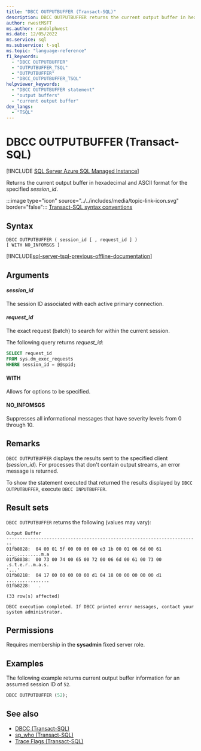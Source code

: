 ```yaml
---
title: "DBCC OUTPUTBUFFER (Transact-SQL)"
description: DBCC OUTPUTBUFFER returns the current output buffer in hexadecimal and ASCII format for the specified session.
author: rwestMSFT
ms.author: randolphwest
ms.date: 12/05/2022
ms.service: sql
ms.subservice: t-sql
ms.topic: "language-reference"
f1_keywords:
  - "DBCC OUTPUTBUFFER"
  - "OUTPUTBUFFER_TSQL"
  - "OUTPUTBUFFER"
  - "DBCC_OUTPUTBUFFER_TSQL"
helpviewer_keywords:
  - "DBCC OUTPUTBUFFER statement"
  - "output buffers"
  - "current output buffer"
dev_langs:
  - "TSQL"
---
```

# DBCC OUTPUTBUFFER (Transact-SQL)

[!INCLUDE [SQL Server Azure SQL Managed Instance](../../includes/applies-to-version/sql-asdbmi.md)]

Returns the current output buffer in hexadecimal and ASCII format for the specified *session_id*.

:::image type="icon" source="../../includes/media/topic-link-icon.svg" border="false"::: [Transact-SQL syntax conventions](../../t-sql/language-elements/transact-sql-syntax-conventions-transact-sql.md)

## Syntax

```syntaxsql
DBCC OUTPUTBUFFER ( session_id [ , request_id ] )
[ WITH NO_INFOMSGS ]
```

[!INCLUDE[sql-server-tsql-previous-offline-documentation](../../includes/sql-server-tsql-previous-offline-documentation.md)]

## Arguments

#### *session_id*

The session ID associated with each active primary connection.

#### *request_id*

The exact request (batch) to search for within the current session.

The following query returns *request_id*:

```sql
SELECT request_id
FROM sys.dm_exec_requests
WHERE session_id = @@spid;
```

#### WITH

Allows for options to be specified.

#### NO_INFOMSGS

Suppresses all informational messages that have severity levels from 0 through 10.

## Remarks

`DBCC OUTPUTBUFFER` displays the results sent to the specified client (*session_id*). For processes that don't contain output streams, an error message is returned.

To show the statement executed that returned the results displayed by `DBCC OUTPUTBUFFER`, execute `DBCC INPUTBUFFER`.

## Result sets

`DBCC OUTPUTBUFFER` returns the following (values may vary):

```output
Output Buffer
------------------------------------------------------------------------
01fb8028:  04 00 01 5f 00 00 00 00 e3 1b 00 01 06 6d 00 61  ..._.........m.a
01fb8038:  00 73 00 74 00 65 00 72 00 06 6d 00 61 00 73 00  .s.t.e.r..m.a.s.
'...'
01fb8218:  04 17 00 00 00 00 00 d1 04 18 00 00 00 00 00 d1  ................
01fb8228:   .
  
(33 row(s) affected)
  
DBCC execution completed. If DBCC printed error messages, contact your system administrator.
```

## Permissions

Requires membership in the **sysadmin** fixed server role.

## Examples

The following example returns current output buffer information for an assumed session ID of `52`.

```sql
DBCC OUTPUTBUFFER (52);
```

## See also

- [DBCC (Transact-SQL)](../../t-sql/database-console-commands/dbcc-transact-sql.md)
- [sp_who (Transact-SQL)](../../relational-databases/system-stored-procedures/sp-who-transact-sql.md)
- [Trace Flags (Transact-SQL)](../../t-sql/database-console-commands/dbcc-traceon-trace-flags-transact-sql.md)
